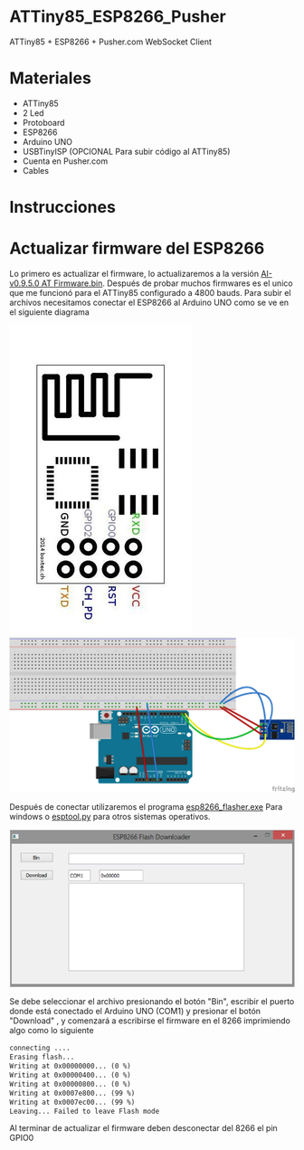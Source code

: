 # ATTiny85_ESP8266_Pusher
ATTiny85 + ESP8266 + Pusher.com WebSocket Client


Materiales
===================
- ATTiny85
- 2 Led
- Protoboard
- ESP8266
- Arduino UNO
- USBTinyISP (OPCIONAL Para subir código al ATTiny85)
- Cuenta en Pusher.com
- Cables


Instrucciones
===================
# Actualizar firmware del ESP8266
Lo primero es actualizar el firmware, lo actualizaremos a la versión [AI-v0.9.5.0 AT Firmware.bin](https://github.com/EstebanFuentealba/ATTiny85_ESP8266_Pusher/raw/master/firmware%20esp8266/AI-v0.9.5.0%20AT%20Firmware.bin). Después de probar muchos firmwares es el unico que me funcionó para el ATTiny85 configurado a 4800 bauds.
Para subir el archivos necesitamos conectar el ESP8266 al Arduino UNO como se ve en el siguiente diagrama

![alt text](https://raw.githubusercontent.com/EstebanFuentealba/ATTiny85_ESP8266_Pusher/master/firmware%20esp8266/ESP8266_Pines.jpg "ESP8266")
![alt text](https://raw.githubusercontent.com/EstebanFuentealba/ATTiny85_ESP8266_Pusher/master/firmware%20esp8266/ESP8266-Connections-Arduino-UNO.png "Conexión")

Después de conectar utilizaremos el programa [esp8266_flasher.exe](https://github.com/EstebanFuentealba/ATTiny85_ESP8266_Pusher/raw/master/firmware%20esp8266/esp8266_flasher.exe) Para windows o [esptool.py](https://github.com/themadinventor/esptool) para otros sistemas operativos.

![alt text](https://raw.githubusercontent.com/EstebanFuentealba/ATTiny85_ESP8266_Pusher/master/firmware%20esp8266/FO8YOLOIATH773M.LARGE.jpg "Programa esp8266_flasher")

Se debe seleccionar el archivo presionando el botón "Bin", escribir el puerto donde está conectado el Arduino UNO (COM1) y presionar el botón "Download" , y comenzará a escribirse el firmware en el 8266 imprimiendo algo como lo siguiente

```
connecting ....
Erasing flash...
Writing at 0x00000000... (0 %)
Writing at 0x00000400... (0 %)
Writing at 0x00000800... (0 %)
Writing at 0x0007e800... (99 %)
Writing at 0x0007ec00... (99 %)
Leaving... Failed to leave Flash mode
```

Al terminar de actualizar el firmware deben desconectar del 8266 el pin GPIO0 
